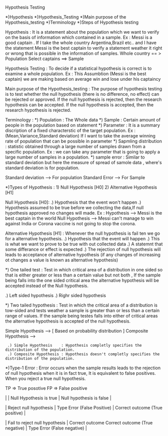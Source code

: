 Hypothesis Testing

*)Hypothesis *)Hypothesis_Testing *)Main purpose of the Hypothesis_testing *)Terminology *)Steps of Hypothesis testing 

Hypothesis :
   It is a statement about the population which we want to verify on the basis of information which contained in a sample. Ex : Messi is a good captain . If I take the whole country Argentina,Brazil etc.. and I have the statement Messi is the best captain to verify a statement weather it right or wrong that is possible in the information of samples.
   Whole country   == > Population
   Select captains ==> Sample
   
 Hypothesis Testing :
   To decide if a statistical hypothesis is correct is to examine a whole population. Ex : This Assumbtion (Messi is the best captain) we are making based on average win and lose under his captaincy
   
Main purpose of the Hypothesis_testing : 
   The purpose of hypothesis testing is to test whether the null hypothesis (there is no difference, no effect) can be rejected or approved. If the null hypothesis is rejected, then the research hypothesis can be accepted. If the null hypothesis is accepted, then the research hypothesis is rejected.
   
Terminology : 
 *) Population : The Whole data
 *) Sample : Certain amount of people in the population based on statement
 *) Parameter : It is a summary discription of a fixed characterstic of the target population. Ex : (Mean,Variance,Standard deviation) If I want to take the average winning rate of population that can be possible in parameter
 *) Sapmling distribution : statistic obtained through a large number of samples drawn from a specific population. Ex : we can take any parameter that is going to apply a large number of samples in a population.
 *) sample error : Similar to standard deviation but here the measure of spread of samole data , where's standard deviation is for population.
   
   Standard deviation --> For population
   Standard Error --> For Sample
   
 *)Types of Hypothesis : 1) Null Hypothesis [H0] 2) Alternative Hypothesis [H1]
  
  Null Hypothesis [H0]:
    .) Hypothesis that the event won't happen
    .) Hypothesis assumed to be true before we collecting the data,If null hypothesis approved no changes will made. 
      Ex : Hypothesis --> Messi is the best captain in the world 
           Null Hypothesis --> Messi can't manage to win against India or Corona vaccine is not going to stop the corona.
         
   Alternative Hypothesis [H1] : Whenever the null hypothesis is fail ten we go for a alternative hypothesis.
     .) Hypothesis that the event will happen 
     .) This is what we want to prove to be true with out collected data
     .) A statemnt that some differance or effect is expected 
     .) The rejection of null hypothesis will leads to acceptance of alternative hypothesis (if any changes of increasing ot changes a value is known as alternative hypothesis)
     
 *) One tailed test : Test in which critical area of a distribution in one sided so that is either greater or less than a certain value but not both , If the sample being falls into the one sided critical area the alternative hypothesis will be accepted instead of the Null hypothesis.
  
  .) Left sided hypothesis .) Righr sided hypothesis
  
 *) Two tailed hypothesis : Test in which the critical area of a distribution is tow-sided and tests weather a sample is greater than or less than a certain range of values. If the sample being testes falls into either of critical areas the alternative hypothesis is accepted of the null hypothesis.
  
  
  Simple Hypothesis   -->
                          [ Based on probability distribution ] 
  Composite Hypothesis  -->
   
     .) Simple Hypothesis    : Hypothesis completly specifies the distribution of the population.
     .) Composite Hypothesis : Hypothesis doesn't completly specifies the distribution of the population.
     
  *)Type-1 Error : Error occurs when the sample results leads to the rejection of null hypothesis when it is in fact true, It is equivalent to false positives. When you reject a true null hypothesis.
  
  TP => True posotive FP => False positive
   
|                                | Null Hypothesis is true                          | Null hypothesis is false        |
                           
| Reject null hypothesis         | Type Error (False Positive)                      | Correct outcome (True positive) |

| Fail to reject null hypothesis | Correct outcome Correct outcome (True negative)  | Type Error (False negative)     |




   
   
